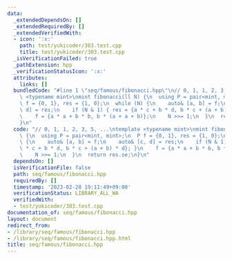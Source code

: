 ```yaml
---
data:
  _extendedDependsOn: []
  _extendedRequiredBy: []
  _extendedVerifiedWith:
  - icon: ':x:'
    path: test/yukicoder/303.test.cpp
    title: test/yukicoder/303.test.cpp
  _isVerificationFailed: true
  _pathExtension: hpp
  _verificationStatusIcon: ':x:'
  attributes:
    links: []
  bundledCode: "#line 1 \"seq/famous/fibonacci.hpp\"\n// 0, 1, 1, 2, 3, 5, ...\ntemplate\
    \ <typename mint>\nmint fibonacci(ll N) {\n  using P = pair<mint, mint>;\n  P\
    \ f = {0, 1}, res = {1, 0};\n  while (N) {\n    auto& [a, b] = f;\n    auto& [c,\
    \ d] = res;\n    if (N & 1) { res = {a * c + b * d, b * c + (a + b) * d}; }\n\
    \    f = {a * a + b * b, b * (a + a + b)};\n    N >>= 1;\n  }\n  return res.se;\n\
    }\n"
  code: "// 0, 1, 1, 2, 3, 5, ...\ntemplate <typename mint>\nmint fibonacci(ll N)\
    \ {\n  using P = pair<mint, mint>;\n  P f = {0, 1}, res = {1, 0};\n  while (N)\
    \ {\n    auto& [a, b] = f;\n    auto& [c, d] = res;\n    if (N & 1) { res = {a\
    \ * c + b * d, b * c + (a + b) * d}; }\n    f = {a * a + b * b, b * (a + a + b)};\n\
    \    N >>= 1;\n  }\n  return res.se;\n}\n"
  dependsOn: []
  isVerificationFile: false
  path: seq/famous/fibonacci.hpp
  requiredBy: []
  timestamp: '2023-02-28 19:11:49+09:00'
  verificationStatus: LIBRARY_ALL_WA
  verifiedWith:
  - test/yukicoder/303.test.cpp
documentation_of: seq/famous/fibonacci.hpp
layout: document
redirect_from:
- /library/seq/famous/fibonacci.hpp
- /library/seq/famous/fibonacci.hpp.html
title: seq/famous/fibonacci.hpp
---
```

